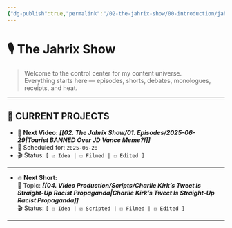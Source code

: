```yaml
---
{"dg-publish":true,"permalink":"/02-the-jahrix-show/00-introduction/jahrix-show-introduction/","created":"2025-06-27T23:08:02.111-04:00","updated":"2025-06-28T21:54:53.083-04:00"}
---
```


# 🎙️ The Jahrix Show

> Welcome to the control center for my content universe.  
> Everything starts here — episodes, shorts, debates, monologues, receipts, and heat.

---

## 📌 CURRENT PROJECTS

- 🎥 **Next Video:** ***[[02. The Jahrix Show/01. Episodes/2025-06-29\|Tourist BANNED Over JD Vance Meme?!]]***  
- 📅 Scheduled for: `2025-06-28`  
-   🎬 Status: `[ ☑️ Idea | ☐ Filmed | ☐ Edited ]`
---
- 🔥 **Next Short:**  
  🧵 Topic: ***[[04. Video Production/Scripts/Charlie Kirk’s Tweet Is Straight-Up Racist Propaganda\|Charlie Kirk’s Tweet Is Straight-Up Racist Propaganda]]***  
  🎬 Status: `[ ☐ Idea | ☑️ Scripted | ☐ Filmed | ☐ Edited ]`
---
